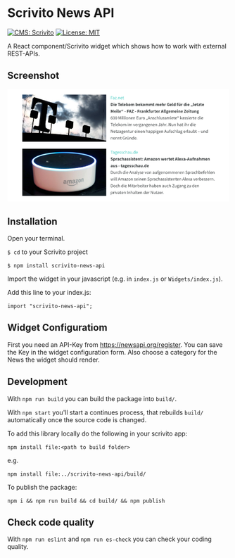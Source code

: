 # Scrivito News API
[![CMS: Scrivito](https://img.shields.io/badge/CMS-Scrivito-brightgreen.svg)](https://scrivito.com) [![License: MIT](https://img.shields.io/badge/License-MIT-blue.svg)](https://opensource.org/licenses/MIT)

A React component/Scrivito widget which shows how to work with external REST-APIs.

## Screenshot

![Screenshot](https://raw.githubusercontent.com/mdwp/scrivito-news-api/master/news-api-screenshot.png)

## Installation

Open your terminal.

`$ cd` to your Scrivito project

```
$ npm install scrivito-news-api
```

Import the widget in your javascript (e.g. in `index.js` or `Widgets/index.js`).

Add this line to your index.js:

```
import "scrivito-news-api";
```

## Widget Configuratiom
First you need an API-Key from https://newsapi.org/register.
You can save the Key in the widget configuration form. Also choose a category for the News the widget should render.

## Development

With `npm run build` you can build the package into `build/`.

With `npm start` you'll start a continues process, that rebuilds `build/` automatically once the source code is changed.

To add this library locally do the following in your scrivito app:

```
npm install file:<path to build folder>
```

e.g.

```
npm install file:../scrivito-news-api/build/
```

To publish the package:

```
npm i && npm run build && cd build/ && npm publish
```

## Check code quality

With `npm run eslint` and `npm run es-check` you can check your coding quality.




